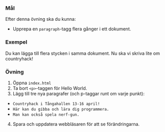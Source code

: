### Mål

Efter denna övning ska du kunna:

- Upprepa en `paragraph`-tagg flera gånger i ett dokument.

### Exempel

Du kan lägga till flera stycken i samma dokument. Nu ska vi skriva lite om countryhack!

### Övning
1. Öppna `index.html`
2. Ta bort `<p>`-taggen för Hello World.
3. Lägg till tre nya paragrafer (och p-taggar runt om varje punkt):
- `Countryhack i Tångahallen 13-16 april!`
- `Här kan du gibba och lära dig programmera.`
- `Man kan också spela nerf-gun.`
4. Spara och uppdatera webbläsaren för att se förändringarna.
